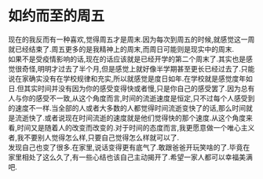 # 如约而至的周五

现在的我反而有一种喜欢,觉得周五才是周末.因为每次到周五的时候,就感觉这一周就已经结束了.周五更多的是我精神上的周末,而周日可能则是现实中的周末.  
如果不是受疫情影响的话,现在的话应该就是已经开学的第二个周末了.其实也是感觉很奇怪,明明才过去了半个月,但是感觉上就好像半学期甚至更长已经过去了.只能说在家确实没有在学校规律和充实,所以就感觉是度日如年.在学校就是感觉度年如日.但其实时间并没有因为你的感受变得快或者慢,只是你自己的感受罢了.因为总有人与你的感受不一致,从这个角度而言,时间的流逝速度是恒定,只不过每个人感受到的速度不一样.当全部的人或者大多数的人都觉得时间流逝变快了的话,那么时间就是流逝快了.或者说现在时间流逝的速度就是他们觉得快的那个速度.从这个角度来看,时间又是随着人的改变而改变的.对于时间的态度而言,我更愿意做一个唯心主义者,我不要别人觉得怎么样,只要自己觉得怎么样就可以了.  
发现自己也变了很多.在家里,说话变得更有底气了.敢跟爸爸开玩笑啥的了.毕竟在家里相处了这么久了,有一些心结也该自己主动揭开了.希望一家人都可以幸福美满吧.
